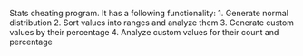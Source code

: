 Stats cheating program. It has a following functionality:
        1. Generate normal distribution
        2. Sort values into ranges and analyze them
        3. Generate custom values by their percentage
        4. Analyze custom values for their count and percentage
